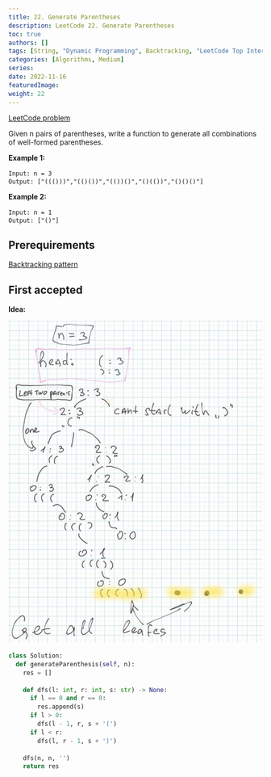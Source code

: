 ```yaml
---
title: 22. Generate Parentheses
description: LeetCode 22. Generate Parentheses
toc: true
authors: []
tags: [String, "Dynamic Programming", Backtracking, "LeetCode Top Interview"]
categories: [Algorithms, Medium]
series:
date: 2022-11-16
featuredImage:
weight: 22
---
```


[LeetCode problem](https://leetcode.com/problems/generate-parentheses/)

Given n pairs of parentheses, write a function to generate all combinations of well-formed parentheses.

**Example 1:**

    Input: n = 3
    Output: ["((()))","(()())","(())()","()(())","()()()"]

**Example 2:**

    Input: n = 1
    Output: ["()"]

## Prerequirements

[Backtracking pattern](/en/tracks/algorithms-101/algorithms/#backtracking)

## First accepted

**Idea:**

![test-case](../../assets/22.jpg)

```python
class Solution:
  def generateParenthesis(self, n):
    res = []

    def dfs(l: int, r: int, s: str) -> None:
      if l == 0 and r == 0:
        res.append(s)
      if l > 0:
        dfs(l - 1, r, s + '(')
      if l < r:
        dfs(l, r - 1, s + ')')

    dfs(n, n, '')
    return res
```
